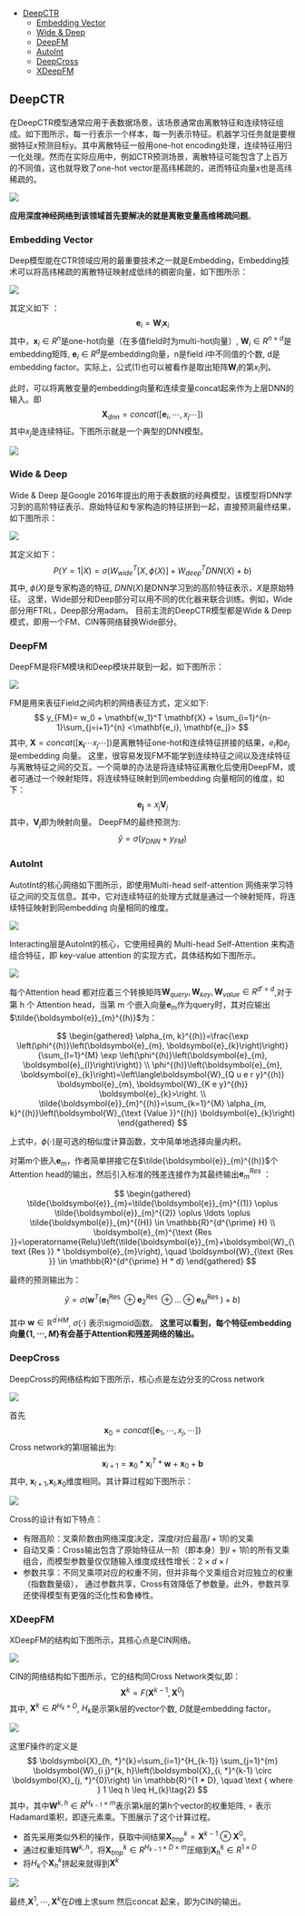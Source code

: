 <head>
    <script src="https://cdn.mathjax.org/mathjax/latest/MathJax.js?config=TeX-AMS-MML_HTMLorMML" type="text/javascript"></script>
    <script type="text/x-mathjax-config">
    	MathJax.Hub.Config({tex2jax: {
             inlineMath: [['$','$']],
             displayMath: [["\\(","\\)"],["\\[","\\]"]],
             processEscapes: true
           }
         });
    </script>
</head>

- [DeepCTR](#deepctr)
  - [Embedding Vector](#embedding-vector)
  - [Wide & Deep](#wide--deep)
  - [DeepFM](#deepfm)
  - [AutoInt](#autoint)
  - [DeepCross](#deepcross)
  - [XDeepFM](#xdeepfm)

## DeepCTR
在DeepCTR模型通常应用于表数据场景，该场景通常由离散特征和连续特征组成。如下图所示，每一行表示一个样本，每一列表示特征。机器学习任务就是要根据特征x预测目标y。其中离散特征一般用one-hot encoding处理，连续特征用归一化处理。然而在实际应用中，例如CTR预测场景，离散特征可能包含了上百万的不同值，这也就导致了one-hot vector是高纬稀疏的，进而特征向量x也是高纬稀疏的。

![](images/2021-08-04-11-33-25.png)

**应用深度神经网络到该领域首先要解决的就是离散变量高维稀疏问题**。




### Embedding Vector
Deep模型能在CTR领域应用的最重要技术之一就是Embedding，Embedding技术可以将高纬稀疏的离散特征映射成低纬的稠密向量，如下图所示：

![](images/2021-08-04-15-32-06.png)

其定义如下 ：
$$
    \mathbf{e}_i =  \mathbf{W}_i \mathbf{x}_i \tag{1}
$$
其中，$\mathbf{x}_i\in R^n$是one-hot向量（在多值field时为multi-hot向量）, $\mathbf{W}_i\in R^{n\times d}$是embedding矩阵, $\mathbf{e}_i\in R^d$是embedding向量，n是field $i$中不同值的个数, d是embedding factor。实际上，公式(1)也可以被看作是取出矩阵$\mathbf{W}_i$的第$x_i$列。

此时，可以将离散变量的embedding向量和连续变量concat起来作为上层DNN的输入。即
$$
    \mathbf{X}_{dnn} = concat([\mathbf{e}_i,\cdots, x_j\cdots])
$$
其中$x_j$是连续特征。下图所示就是一个典型的DNN模型。

![](./images/2021-08-04-15-52-29.png)



### Wide & Deep
Wide & Deep 是Google 2016年提出的用于表数据的经典模型，该模型将DNN学习到的高阶特征表示、原始特征和专家构造的特征拼到一起，直接预测最终结果，如下图所示：

![](images/2021-08-04-15-58-45.png)


其定义如下：
$$
    P(Y=1|X)=\sigma(W_{wide}^T[X, \phi(X)] + W_{deep}^TDNN(X) + b)
$$
其中, $\phi(X)$是专家构造的特征, $DNN(X)$是DNN学习到的高阶特征表示，$X$是原始特征。
这里，Wide部分和Deep部分可以用不同的优化器来联合训练。例如，Wide部分用FTRL，Deep部分用adam。
目前主流的DeepCTR模型都是Wide & Deep模式，即用一个FM、CIN等网络替换Wide部分。

### DeepFM
DeepFM是将FM模块和Deep模块并联到一起，如下图所示：

![](images/2021-08-04-16-55-14.png)

FM是用来表征Field之间内积的网络表征方式，定义如下:
$$
    y_{FM}= w_0 + \mathbf{w_1}^T \mathbf{X} + \sum_{i=1}^{n-1}\sum_{j=i+1}^{n} <\mathbf{e_i}, \mathbf{e_j}>
$$
其中, $\mathbf{X}=concat([\mathbf{x_i}\cdots x_j\cdots])$是离散特征one-hot和连续特征拼接的结果，$e_i$和$e_j$是embedding 向量。
这里，很容易发现FM不能学到连续特征之间以及连续特征与离散特征之间的交互。一个简单的办法是将连续特征离散化后使用DeepFM，或者可通过一个映射矩阵，将连续特征映射到同embedding 向量相同的维度，如下：
$$
    \mathbf{e_j} = x_j \mathbf{V}_j
$$
其中，$\mathbf{V}_j$即为映射向量。
DeepFM的最终预测为:
$$
    \hat{y}=\sigma(y_{DNN} + y_{FM})
$$

### AutoInt
AutotInt的核心网络如下图所示，即使用Multi-head self-attention 网络来学习特征之间的交互信息。其中，它对连续特征的处理方式就是通过一个映射矩阵，将连续特征映射到同embedding 向量相同的维度。

![](images/2021-08-04-17-56-24.png)

Interacting层是AutoInt的核心，它使用经典的 Multi-head Self-Attention 来构造组合特征，即 key-value attention 的实现方式，具体结构如下图所示。

![](images/2021-08-04-18-04-33.png)

每个Attention head 都对应着三个转换矩阵$\mathbf{W}_{query},\mathbf{W}_{key},\mathbf{W}_{value}\in R^{d'\times d}$,对于第 h 个 Attention head，当第 m 个嵌入向量$\mathbf{e}_{m}$作为query时，其对应输出$\tilde{\boldsymbol{e}}_{m}^{(h)}$为：

$$
\begin{gathered}
\alpha_{m, k}^{(h)}=\frac{\exp \left(\phi^{(h)}\left(\boldsymbol{e}_{m}, \boldsymbol{e}_{k}\right)\right)}{\sum_{l=1}^{M} \exp \left(\phi^{(h)}\left(\boldsymbol{e}_{m}, \boldsymbol{e}_{l}\right)\right)} \\
\phi^{(h)}\left(\boldsymbol{e}_{m}, \boldsymbol{e}_{k}\right)=\left\langle\boldsymbol{W}_{Q u e r y}^{(h)} \boldsymbol{e}_{m}, \boldsymbol{W}_{K e y}^{(h)} \boldsymbol{e}_{k}>\right. \\
\tilde{\boldsymbol{e}}_{m}^{(h)}=\sum_{k=1}^{M} \alpha_{m, k}^{(h)}\left(\boldsymbol{W}_{\text {Value }}^{(h)} \boldsymbol{e}_{k}\right)
\end{gathered}
$$

上式中，$\phi(\cdot)$是可选的相似度计算函数，文中简单地选择向量内积。

对第m个嵌入$\mathbf{e}_{m}$，作者简单拼接它在$\tilde{\boldsymbol{e}}_{m}^{(h)}$个Attention head的输出，然后引入标准的残差连接作为其最终输出$\mathbf{e}_{m}^{Res}$ ：

$$
\begin{gathered}
\tilde{\boldsymbol{e}}_{m}=\tilde{\boldsymbol{e}}_{m}^{(1)} \oplus \tilde{\boldsymbol{e}}_{m}^{(2)} \oplus \ldots \oplus \tilde{\boldsymbol{e}}_{m}^{(H)} \in \mathbb{R}^{d^{\prime} H} \\
\boldsymbol{e}_{m}^{\text {Res }}=\operatorname{Relu}\left(\tilde{\boldsymbol{e}}_{m}+\boldsymbol{W}_{\text {Res }} * \boldsymbol{e}_{m}\right), \quad \boldsymbol{W}_{\text {Res }} \in \mathbb{R}^{d^{\prime} H * d}
\end{gathered}
$$

最终的预测输出为：

$$
\hat{y}=\sigma\left(\boldsymbol{w}^{T}\left(\boldsymbol{e}_{1}^{\text {Res }} \oplus \boldsymbol{e}_{2}^{\text {Res }} \oplus \ldots \oplus \boldsymbol{e}_{M}^{\text {Res }}\right)+b\right)
$$

其中 $\boldsymbol{w} \in \mathbb{R}^{d^{\prime} H M}$, $\sigma(\cdot)$ 表示sigmoid函数。 **这里可以看到，每个特征embedding向量$\{1,\cdots,M\}$有会基于Attention和残差网络的输出。**

### DeepCross
DeepCross的网络结构如下图所示，核心点是左边分支的Cross network

![](images/2021-08-04-19-08-32.png)

首先
$$
    \mathbf{x}_0=concat([\mathbf{e}_1,\cdots,x_j,\cdots])
$$
Cross network的第l层输出为:
$$
    \mathbf{x}_{l+1} = \mathbf{x}_0 * \mathbf{x}_l^T * \mathbf{w} + \mathbf{x}_0 + \mathbf{b}
$$
其中, $\mathbf{x}_{l+1}$,$\mathbf{x}_l$,$\mathbf{x}_0$维度相同。其计算过程如下图所示：

![](images/2021-08-04-19-12-02.png)

Cross的设计有如下特点：
- 有限高阶：叉乘阶数由网络深度决定，深度$l$对应最高$l+1$阶的叉乘
- 自动叉乘：Cross输出包含了原始特征从一阶（即本身）到$l+1$阶的所有叉乘组合，而模型参数量仅仅随输入维度成线性增长：$2\times d \times l$
- 参数共享：不同叉乘项对应的权重不同，但并非每个叉乘组合对应独立的权重（指数数量级）， 通过参数共享，Cross有效降低了参数量。此外，参数共享还使得模型有更强的泛化性和鲁棒性。

### XDeepFM
XDeepFM的结构如下图所示，其核心点是CIN网络。

![](images/2021-08-04-19-24-58.png)

CIN的网络结构如下图所示，它的结构同Cross Network类似,即：
$$
    \mathbf{X}^k = F( \mathbf{X}^{k-1}, \mathbf{X}^{0})
$$
其中, $\mathbf{X}^k \in R^{H_k \times D}$, $H_k$是示第k层的vector个数, $D$就是embedding factor。

![](images/2021-08-04-19-31-54.png)

这里$F$操作的定义是
$$
\boldsymbol{X}_{h, *}^{k}=\sum_{i=1}^{H_{k-1}} \sum_{j=1}^{m} \boldsymbol{W}_{i j}^{k, h}\left(\boldsymbol{X}_{i, *}^{k-1} \circ \boldsymbol{X}_{j, *}^{0}\right) \in \mathbb{R}^{1 * D}, \quad \text { where } 1 \leq h \leq H_{k}\tag{2}
$$
其中，其中$\boldsymbol{W}^{k, h}\in R^{H_{k-1} \times m}$表示第k层的第h个vector的权重矩阵, $\circ$ 表示Hadamard乘积，即逐元素乘。下图展示了这个计算过程。
- 首先采用类似外积的操作，获取中间结果$\boldsymbol{X}^k_{tmp}=\boldsymbol{X}^{k-1} \otimes  \boldsymbol{X}^{0}$。
- 通过权重矩阵$\boldsymbol{W}^{k, h}$，将$\boldsymbol{X}^k_{tmp}\in R^{H_{k-1}\times D \times m}$压缩到$\boldsymbol{X}^k_{h}\in R^{1\times D}$
- 将$H_k$个$\boldsymbol{X}^k_{h}$拼起来就得到$\boldsymbol{X}^k$

![](images/2021-08-04-19-38-55.png)

最终,$\boldsymbol{X}^1,\cdots,\boldsymbol{X}^k$在$D$维上求sum 然后concat 起来，即为CIN的输出。
